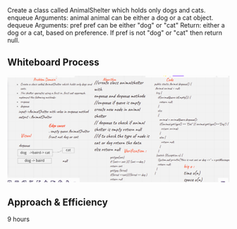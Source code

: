 Create a class called AnimalShelter which holds only dogs and cats.
enqueue
Arguments: animal
animal can be either a dog or a cat object.
dequeue
Arguments: pref
pref can be either "dog" or "cat"
Return: either a dog or a cat, based on preference.
If pref is not "dog" or "cat" then return null.
## Whiteboard Process
<!-- Embedded whiteboard image -->

![](../img/code12.png)


## Approach & Efficiency
<!-- What approach did you take? Why? What is the Big O space/time for this approach? -->

 9 hours
